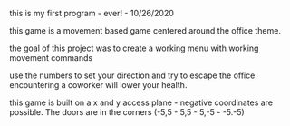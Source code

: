 this is my first program - ever! - 10/26/2020

this game is a movement based game centered around the office theme.

the goal of this project was to create a working menu with working movement commands

use the numbers to set your direction and try to escape the office. encountering a coworker will lower your health. 

this game is built on a x and y access plane - negative coordinates are possible. The doors are in the corners (-5,5 - 5,5 - 5,-5 - -5.-5)
